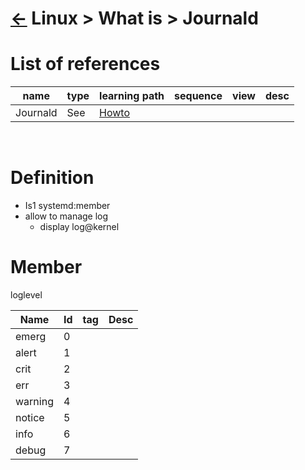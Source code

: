 # [&larr;][Repo_Readme] Linux > What is > Journald

[//]: #(Reference)
[Repo_Readme]:    ../list/object_list.md

[Journald_Howto]:  ../howto/journald_howto.md

# List of references

|name|type|learning path|sequence|view|desc|
|-|-|-|-|-|-|
|Journald|See|[Howto][Journald_Howto]|
<br>

# Definition

- Is1 systemd:member
- allow to manage log
  - display log@kernel

# Member
loglevel

|Name|Id|tag|Desc|
|-|-|-|-|
|emerg|0
|alert|1
|crit|2
|err|3
|warning|4
|notice|5
|info|6
|debug|7
  